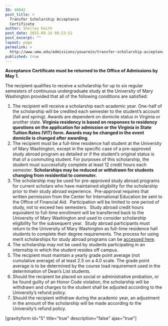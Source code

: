 ```yaml
---
ID: 48042
post_title: >
  Transfer Scholarship Acceptance
  Certificate
author: Shelley Keith
post_date: 2015-09-14 08:23:52
post_excerpt: ""
layout: page
permalink: >
  http://www.umw.edu/admissions/youarein/transfer-scholarship-acceptance/
published: true
---
```

<strong>Acceptance Certificate must be returned to the Office of Admissions by May 1.</strong>

The recipient qualifies to receive a scholarship for up to six regular semesters of continuous undergraduate study at the University of Mary Washington provided that all of the following conditions are satisfied:
<ol>
 	<li>The recipient will receive a scholarship each academic year. One-half of the scholarship will be credited each semester to the student’s account (fall and spring). Awards are dependent on domicile status in Virginia or another state.<strong> Virginia residency is based on responses to residency questions on the application for admission or the Virginia in State Tuition Rates (VIT) form. Awards may be changed in the event domicile is changed after awarding</strong>.</li>
 	<li>The recipient must be a full-time residence hall student at the University of Mary Washington, except in the specific case of a pre-approved study abroad program as detailed or if the student’s original status is that of a commuting student. For purposes of this scholarship, the student must successfully complete at least 12 credit hours each semester. <strong>Scholarships may be reduced or withdrawn for students changing from residential to commuter.</strong></li>
 	<li>The scholarship may be used for pre-approved study abroad programs for current scholars who have maintained eligibility for the scholarship prior to their study abroad experience.  Pre-approval requires that written permission from the Center for International Education be sent to the Office of Financial Aid.  Participation will be limited to one period of study, not to exceed two semesters.  Study abroad credit hours equivalent to full-time enrollment will be transferred back to the University of Mary Washington and used to consider scholarship eligibility for the subsequent year.  Study abroad participants must return to the University of Mary Washington as full-time residence hall students to complete their degree requirements. The process for using merit scholarships for study abroad programs can be <a href="http://www.umw.edu/financialaid/eligibility/study-abroad/">accessed here</a>.</li>
 	<li>The scholarship may not be used by students participating in an internship in which the student resides off campus.</li>
 	<li>The recipient must maintain a yearly grade point average (not cumulative average) of at least 2.5 on a 4.0 scale. The grade point average is to be determined by the course load requirement used in the determination of Dean’s List students.</li>
 	<li>Should the recipient be placed on social or administrative probation, or be found guilty of an Honor Code violation, the scholarship will be withdrawn and charges to the student shall be adjusted according to the University’s refund policy.</li>
 	<li>Should the recipient withdraw during the academic year, an adjustment in the amount of the scholarship will be made according to the University’s refund policy.</li>
</ol>
[gravityform id="5" title="true" description="false" ajax="true"]